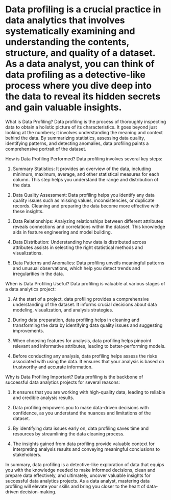# Data profiling is a crucial practice in data analytics that involves systematically examining and understanding the contents, structure, and quality of a dataset. As a data analyst, you can think of data profiling as a detective-like process where you dive deep into the data to reveal its hidden secrets and gain valuable insights.

What is Data Profiling?
Data profiling is the process of thoroughly inspecting data to obtain a holistic picture of its characteristics. It goes beyond just looking at the numbers; it involves understanding the meaning and context behind the data. By summarizing statistics, assessing data quality, identifying patterns, and detecting anomalies, data profiling paints a comprehensive portrait of the dataset.

How is Data Profiling Performed?
Data profiling involves several key steps:
1. Summary Statistics: It provides an overview of the data, including minimum, maximum, average, and other statistical measures for each column. This step helps you understand the range and distribution of the data.

2. Data Quality Assessment: Data profiling helps you identify any data quality issues such as missing values, inconsistencies, or duplicate records. Cleaning and preparing the data become more effective with these insights.

3. Data Relationships: Analyzing relationships between different attributes reveals connections and correlations within the dataset. This knowledge aids in feature engineering and model building.

4. Data Distribution: Understanding how data is distributed across attributes assists in selecting the right statistical methods and visualizations.

5. Data Patterns and Anomalies: Data profiling unveils meaningful patterns and unusual observations, which help you detect trends and irregularities in the data.

When is Data Profiling Useful?
Data profiling is valuable at various stages of a data analytics project:
1. At the start of a project, data profiling provides a comprehensive understanding of the dataset. It informs crucial decisions about data modeling, visualization, and analysis strategies.

2. During data preparation, data profiling helps in cleaning and transforming the data by identifying data quality issues and suggesting improvements.

3. When choosing features for analysis, data profiling helps pinpoint relevant and informative attributes, leading to better-performing models.

4. Before conducting any analysis, data profiling helps assess the risks associated with using the data. It ensures that your analysis is based on trustworthy and accurate information.

Why is Data Profiling Important?
Data profiling is the backbone of successful data analytics projects for several reasons:
1. It ensures that you are working with high-quality data, leading to reliable and credible analysis results.

2. Data profiling empowers you to make data-driven decisions with confidence, as you understand the nuances and limitations of the dataset.

3. By identifying data issues early on, data profiling saves time and resources by streamlining the data cleaning process.

4. The insights gained from data profiling provide valuable context for interpreting analysis results and conveying meaningful conclusions to stakeholders.

In summary, data profiling is a detective-like exploration of data that equips you with the knowledge needed to make informed decisions, clean and prepare data effectively, and ultimately, uncover valuable insights for successful data analytics projects. As a data analyst, mastering data profiling will elevate your skills and bring you closer to the heart of data-driven decision-making.
